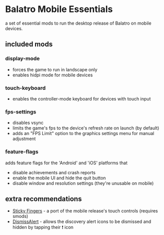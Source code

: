 # Balatro Mobile Essentials

a set of essential mods to run the desktop release of Balatro on mobile devices.

## included mods

### display-mode

- forces the game to run in landscape only
- enables hidpi mode for mobile devices

### touch-keyboard

- enables the controller-mode keyboard for devices with touch input

### fps-settings

- disables vsync
- limits the game's fps to the device's refresh rate on launch (by default)
- adds an "FPS Limit" option to the graphics settings menu for manual adjustment

### feature-flags

adds feature flags for the 'Android' and 'iOS' platforms that

- disable achievements and crash reports
- enable the mobile UI and hide the quit button
- disable window and resolution settings (they're unusable on mobile)

## extra recommendations

- [Sticky Fingers](https://github.com/eramdam/sticky-fingers) - a port of the mobile release's touch controls (requires smods)
- [DismissAlert](https://github.com/Breezebuilder/DismissAlert) - allows the discovery alert icons to be dismissed and hidden by tapping their ❗ icon

